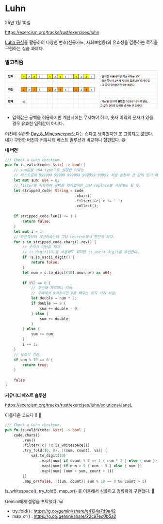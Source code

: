 # Luhn

25년 1월 10일

https://exercism.org/tracks/rust/exercises/luhn

[Luhn 공식](https://en.wikipedia.org/wiki/Luhn_algorithm)을 활용하여 다양한 번호(신용카드, 사회보험등)의 유효성을 검증하는 로직을 구현하는 실습 과제다.
### 알고리즘

![](images/day10_01.png)
- 입력값은 공백을 허용하지만 계산시에는 무시해야 하고, 숫자 이외의 문자가 있을 경우 유효한 입력값이 아니다.

이전에 실습한 [Day_8_Minesweeper](Day_8_Minesweeper.md)보다는 쉽다고 생각했지만 또 그렇지도 않았다. 내가 구현한 버전과 커뮤니티 베스트 솔루션과 비교하니 형편없다. 😅

**내 버전**

```rust
/// Check a Luhn checksum.
pub fn is_valid(code: &str) -> bool {
	// sum값을 u64 type으로 설정한 이유는 
	// 테스트값에 999999 99999 999999 999999 99999 처럼 굉장히 큰 값이 있기 때문.
    let mut sum: u64 = 0;
    // filter를 사용하여 공백을 제거했지만 그냥 replace를 사용해도 될 듯.
    let stripped_code: String = code
                                .chars()
                                .filter(|&c| c != ' ')
                                .collect();
    
    if stripped_code.len() <= 1 {
        return false;
    }
    let mut i = 1;
    // 오른쪽부터 계산하라는데 그냥 reverse해서 편한게 하자.
    for s in stripped_code.chars().rev() {
	    // 숫자가 아닌값 체크
	    // is_digit(10)을 사용해도 되지만 is_ascii_digit를 추천한다.
        if !s.is_ascii_digit() {
            return false;
        }
        let num = s.to_digit(10).unwrap() as u64;
        
        if i%2 == 0 {
            // 두번째 자리마다 처리.
            // 두배해서 9이상이면 9를 빼주는 로직 처리 부분.
            let double = num * 2;
            if double >= 9 {
                sum += double - 9;
            } else {
                sum += double;
            }   
        } else {
            sum += num;
        }
        i += 1;
    }
    // 유효성 검증.
    if sum % 10 == 0 {
        return true;
    }
    
    false
}

```

**커뮤니티 베스트 솔루션**

https://exercism.org/tracks/rust/exercises/luhn/solutions/JaneL

아름다운 코드다 !! 💖

```rust
/// Check a Luhn checksum. 
pub fn is_valid(code: &str) -> bool { 
	code.chars()
		.rev()
		.filter(|c| !c.is_whitespace())
		.try_fold((0, 0), |(sum, count), val| { 
			val.to_digit(10)
				.map(|num| if count % 2 == 1 { num * 2 } else { num })
				.map(|num| if num > 9 { num - 9 } else { num }) 
				.map(|num| (num + sum, count + 1)) 
		})
		.map_or(false, |(sum, count)| sum % 10 == 0 && count > 1)
```

is_whitespace(), try_fold(), map_or() 를 이용해서 심플하고 정확하게 구현했다. 👏

Gemini에게 설명을 부탁했다. 😀 

- try_fold() : https://g.co/gemini/share/e4124a7d9a42
- map_or() : https://g.co/gemini/share/22c97ec0b5a2

